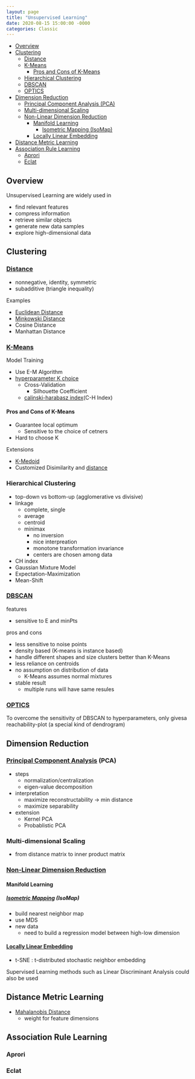 ```yaml
---
layout: page
title: "Unsupervised Learning"
date: 2020-08-15 15:00:00 -0000
categories: Classic
--- 
```


- [Overview](#overview)
- [Clustering](#clustering)
  - [Distance](#distance)
  - [K-Means](#k-means)
    - [Pros and Cons of K-Means](#pros-and-cons-of-k-means)
  - [Hierarchical Clustering](#hierarchical-clustering)
  - [DBSCAN](#dbscan)
  - [OPTICS](#optics)
- [Dimension Reduction](#dimension-reduction)
  - [Principal Component Analysis (PCA)](#principal-component-analysis-pca)
  - [Multi-dimensional Scaling](#multi-dimensional-scaling)
  - [Non-Linear Dimension Reduction](#non-linear-dimension-reduction)
    - [Manifold Learning](#manifold-learning)
      - [Isometric Mapping \(IsoMap\)](#isometric-mapping-isomap)
    - [Locally Linear Embedding](#locally-linear-embedding)
- [Distance Metric Learning](#distance-metric-learning)
- [Association Rule Learning](#association-rule-learning)
  - [Aprori](#aprori)
  - [Eclat](#eclat)

## Overview

Unsupervised Learning are widely used in

- find relevant features
- compress information
- retrieve similar objects
- generate new data samples
- explore high-dimensional data

## Clustering

### [Distance](https://en.wikipedia.org/wiki/Distance)

- nonnegative, identity, symmetric
- subadditive \(triangle inequality\)
  
Examples

- [Euclidean Distance](https://en.wikipedia.org/wiki/Minkowski_distance)
- [Minkowski Distance](https://en.wikipedia.org/wiki/Minkowski_distance)
- Cosine Distance
- Manhattan Distance

### [K-Means](https://en.wikipedia.org/wiki/K-means_clustering)

Model Training

- Use E-M Algorithm
- [hyperparameter K choice](https://en.wikipedia.org/wiki/Determining_the_number_of_clusters_in_a_data_set)
  - Cross-Validation
    - Silhouette Coefficient
  - [calinski-harabasz index](https://stats.stackexchange.com/questions/97429/intuition-behind-the-calinski-harabasz-index)(C-H Index)

#### Pros and Cons of K-Means

- Guarantee local optimum
  - Sensitive to the choice of cetners
- Hard to choose K

Extensions

- [K-Medoid](https://en.wikipedia.org/wiki/K-medoids)
- Customized Disimilarity and [distance](https://en.wikipedia.org/wiki/Distance)

### Hierarchical Clustering

- top-down vs bottom-up \(agglomerative vs divisive\)
- linkage
  - complete, single
  - average
  - centroid
  - minimax
    - no inversion
    - nice interpreation
    - monotone transformation invariance
    - centers are chosen among data
- CH index
- Gaussian Mixture Model
- Expectation-Maximization
- Mean-Shift

### [DBSCAN](https://en.wikipedia.org/wiki/DBSCAN)

features

- sensitive to E and minPts

pros and cons

- less sensitive to noise points
- density based (K-means is instance based)
- handle different shapes and size clusters better than K-Means
- less reliance on centroids
- no assumption on distribution of data
  - K-Means assumes normal mixtures
- stable result
  - multiple runs will have same resules

### [OPTICS](https://en.wikipedia.org/wiki/OPTICS_algorithm)

To overcome the sensitivity of DBSCAN to hyperparameters, only givesa reachability-plot (a special kind of dendrogram)

## Dimension Reduction

### [Principal Component Analysis](https://en.wikipedia.org/wiki/Principal_component_analysis) (PCA)

  - steps
    - normalization/centralization
    - eigen-value decomposition 
  - interpretation
    - maximize reconstructability -&gt; min distance
    - maximize separability 
  - extension
    - Kernel PCA
    - Probablistic PCA

### Multi-dimensional Scaling

  - from distance matrix to inner product matrix 

### [Non-Linear Dimension Reduction](https://en.wikipedia.org/wiki/Nonlinear_dimensionality_reduction)

#### Manifold Learning

##### [Isometric Mapping](https://en.wikipedia.org/wiki/Isomap) \(IsoMap\)

- build nearest neighbor map
- use MDS
- new data
  - need to build a regression model between high-low dimension 

#### [Locally Linear Embedding](https://en.wikipedia.org/wiki/Nonlinear_dimensionality_reduction#Locally-linear_embedding)
- t-SNE : t-distributed stochastic neighbor embedding

Supervised Learning methods such as Linear Discriminant Analysis could also be used

## Distance Metric Learning

- [Mahalanobis Distance](https://en.wikipedia.org/wiki/Mahalanobis_distance)
  - weight for feature dimensions

## Association Rule Learning

### Aprori
### Eclat
